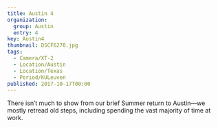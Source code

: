 ```yaml
---
title: Austin 4
organization: 
  group: Austin
  entry: 4
key: Austin4
thumbnail: DSCF6270.jpg
tags:
  - Camera/XT-2
  - Location/Austin
  - Location/Texas
  - Period/KULeuven
published: 2017-10-17T00:00
---
```

There isn’t much to show from our brief Summer return to Austin—we mostly retread old steps, including spending the vast majority of time at work.
